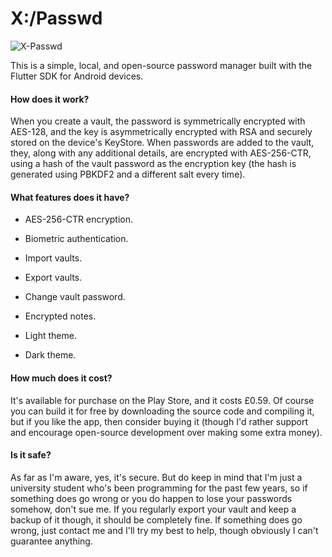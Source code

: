 # X:/Passwd

![X-Passwd](https://user-images.githubusercontent.com/5298487/72393555-1abdf700-372b-11ea-96eb-e1550927327d.png)

This is a simple, local, and open-source password manager built with the Flutter SDK for Android devices.

#### How does it work?

When you create a vault, the password is symmetrically encrypted with AES-128, and the key is asymmetrically encrypted with RSA and securely stored on the device's KeyStore. When passwords are added to the vault, they, along with any additional details, are encrypted with AES-256-CTR, using a hash of the vault password as the encryption key (the hash is generated using PBKDF2 and a different salt every time).

#### What features does it have?

- AES-256-CTR encryption.

- Biometric authentication.

- Import vaults.

- Export vaults.

- Change vault password.

- Encrypted notes.

- Light theme.

- Dark theme.

#### How much does it cost?

It's available for purchase on the Play Store, and it costs £0.59. Of course you can build it for free by downloading the source code and compiling it, but if you like the app, then consider buying it (though I'd rather support and encourage open-source development over making some extra money).

#### Is it safe?

As far as I'm aware, yes, it's secure. But do keep in mind that I'm just a university student who's been programming for the past few years, so if something does go wrong or you do happen to lose your passwords somehow, don't sue me. If you regularly export your vault and keep a backup of it though, it should be completely fine. If something does go wrong, just contact me and I'll try my best to help, though obviously I can't guarantee anything.
